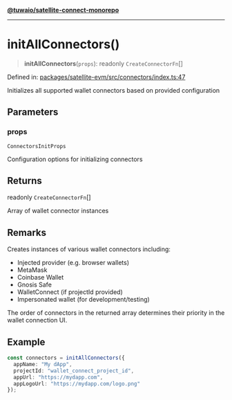 [**@tuwaio/satellite-connect-monorepo**](../../../README.md)

***

# initAllConnectors()

> **initAllConnectors**(`props`): readonly `CreateConnectorFn`[]

Defined in: [packages/satellite-evm/src/connectors/index.ts:47](https://github.com/TuwaIO/satellite-connect/blob/49b38ffcdc75724c7917425f1ae5bfff12102201/packages/satellite-evm/src/connectors/index.ts#L47)

Initializes all supported wallet connectors based on provided configuration

## Parameters

### props

`ConnectorsInitProps`

Configuration options for initializing connectors

## Returns

readonly `CreateConnectorFn`[]

Array of wallet connector instances

## Remarks

Creates instances of various wallet connectors including:
- Injected provider (e.g. browser wallets)
- MetaMask
- Coinbase Wallet
- Gnosis Safe
- WalletConnect (if projectId provided)
- Impersonated wallet (for development/testing)

The order of connectors in the returned array determines their priority
in the wallet connection UI.

## Example

```typescript
const connectors = initAllConnectors({
  appName: "My dApp",
  projectId: "wallet_connect_project_id",
  appUrl: "https://mydapp.com",
  appLogoUrl: "https://mydapp.com/logo.png"
});
```
